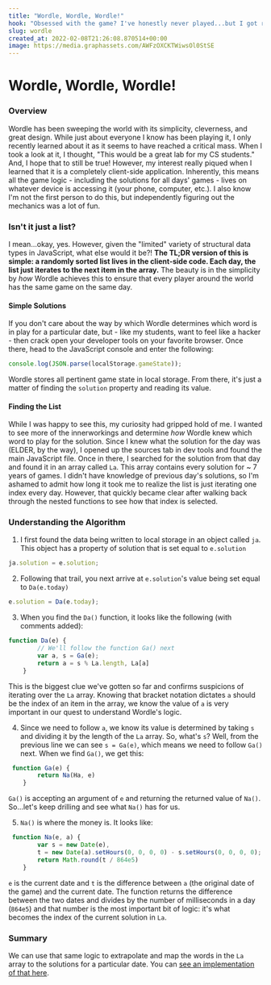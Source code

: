 ```yaml
---
title: "Wordle, Wordle, Wordle!"
hook: "Obsessed with the game? I've honestly never played...but I got really curious at the algorithm behind the word choice each day! Check out this post to see into the code and how the 'random' word is chosen."
slug: wordle
created_at: 2022-02-08T21:26:08.870514+00:00
image: https://media.graphassets.com/AWFzOXCKTWiwsOl0StSE
---
```


# Wordle, Wordle, Wordle!

### Overview
Wordle has been sweeping the world with its simplicity, cleverness, and great design. While just about everyone I know has been playing it, I only recently learned about it as it seems to have reached a critical mass. When I took a look at it, I thought, "This would be a great lab for my CS students." And, I hope that to still be true! However, my interest really piqued when I learned that it is a completely client-side application. Inherently, this means all the game logic - including the solutions for all days' games - lives on whatever device is accessing it (your phone, computer, etc.). I also know I'm not the first person to do this, but independently figuring out the mechanics was a lot of fun.

### Isn't it just a list?
I mean...okay, yes. However, given the "limited" variety of structural data types in JavaScript, what else would it be?! **The TL;DR version of this is simple: a randomly sorted list lives in the client-side code. Each day, the list just iterates to the next item in the array.** The beauty is in the simplicity by *how* Wordle achieves this to ensure that every player around the world has the same game on the same day.

#### Simple Solutions
If you don't care about the way by which Wordle determines which word is in play for a particular date, but - like my students, want to feel like a hacker - then crack open your developer tools on your favorite browser. Once there, head to the JavaScript console and enter the following:

```js
console.log(JSON.parse(localStorage.gameState));
```
Wordle stores all pertinent game state in local storage. From there, it's just a matter of finding the `solution` property and reading its value.

#### Finding the List
While I was happy to see this, my curiosity had gripped hold of me. I wanted to see more of the innerworkings and determine *how* Wordle knew which word to play for the solution. Since I knew what the solution for the day was (ELDER, by the way), I opened up the sources tab in dev tools and found the main JavaScript file. Once in there, I searched for the solution from that day and found it in an array called `La`. This array contains every solution for ~ 7 years of games. I didn't have knowledge of previous day's solutions, so I'm ashamed to admit how long it took me to realize the list is just iterating one index every day. However, that quickly became clear after walking back through the nested functions to see how that index is selected.

### Understanding the Algorithm
1. I first found the data being written to local storage in an object called `ja`. This object has a property of solution that is set equal to `e.solution`
```js
ja.solution = e.solution;
```
2. Following that trail, you next arrive at `e.solution`'s value being set equal to `Da(e.today)`
```js
e.solution = Da(e.today);
```
3. When you find the `Da()` function, it looks like the following (with comments added):
```js
function Da(e) {
        // We'll follow the function Ga() next
        var a, s = Ga(e);
        return a = s % La.length, La[a]
    }
```
This is the biggest clue we've gotten so far and confirms suspicions of iterating over the `La` array. Knowing that bracket notation dictates `a` should be the index of an item in the array, we know the value of `a` is very important in our quest to understand Wordle's logic.

4. Since we need to follow `a`, we know its value is determined by taking `s` and dividing it by the length of the `La` array. So, what's `s`? Well, from the previous line we can see `s = Ga(e)`, which means we need to follow `Ga()` next. When we find `Ga()`, we get this:
```js
 function Ga(e) {
        return Na(Ha, e)
    }
```
`Ga()` is accepting an argument of `e` and returning the returned value of `Na()`. So...let's keep drilling and see what `Na()` has for us.

5. `Na()` is where the money is. It looks like:
```js
 function Na(e, a) {
        var s = new Date(e),
        t = new Date(a).setHours(0, 0, 0, 0) - s.setHours(0, 0, 0, 0);
        return Math.round(t / 864e5)
    }
```
`e` is the current date and `t` is the difference between `a` (the original date of the game) and the current date. The function returns the difference between the two dates and divides by the number of milliseconds in a day (`864e5`) and that number is the most important bit of logic: it's what becomes the index of the current solution in `La`.

### Summary
We can use that same logic to extrapolate and map the words in the `La` array to the solutions for a particular date. You can [see an implementation of that here](http://wordle.dominguezdev.com).
